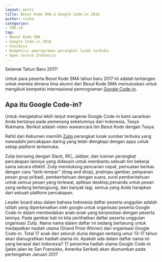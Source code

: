 ```yaml
---
layout: posts
title: Besut Kode SMA & Google Code-in 2016
author: siska
categories:
- SMA-id
tag:
- Besut Kode SMA
- Google Code-in 2016
- FossAsia
- Kompetisi pemrograman perangkat lunak terbuka
- Open source Indonesia 
---
```

Selamat Tahun Baru 2017! 

Untuk para peserta Besut Kode SMA tahun baru 2017 ini adalah tantangan untuk mereka dimana lima alumni dari Besut Kode SMA memutuskan untuk mengikuti kompetisi internasional pemrograman [Google Code-in](https://developers.google.com/open-source/gci/). 

## Apa itu Google Code-in? 

Untuk mengetahui lebih lanjut mengenai Google Code-in kami sarankan Anda bertanya pada pemenang sebelumnya dari Indonesia, Tasya Rukmana. Berikut adalah video wawancara tim Besut Kode dengan Tasya. 



Rafid dari Kebumen memilih [Zulip](https://zulip.org/) perangkat lunak sumber terbuka yang mewadahi percakapan daring yang telah dlengkapi dengan apps untuk setiap platform terkemuka. 

Zulip bersaing dengan Slack, IRC, Jabber, dan lusinan perangkat percakapan lainnya yang didesain untuk membantu sebuah tim bekerja sama secara efektif. 
Zulip mendukung pencarian cepat, pemuatan berkas dengan cara “tarik-lempar” (drag and drop), pratinjau gambar, pelayanan pesan grup pribadi, pemberitahuan dengan suara, surel pemberitahuan untuk semua pesan yang terlewat, aplikasi desktop,penanda untuk pesan yang sedang berlangsung, dan banyak lagi, semua yang Anda harapkan dari sebuah platform percakapan.  

Leader board atau dalam bahasa Indonesia daftar peserta unggulan adalah istilah yang diperkenalkan oleh google untuk organisasi peserta Google Code-in dalam membedakan anak-anak yang berprestasi dengan peserta lainnya.
Pada gambar kali ini kita perlihatkan daftar peserta unggulan organisasi Zulip. Nama nama dalam daftar ini sedang bertarung untuk medapatkan hadiah utama (Grand Prize Winner) dari organisasi Google Code-in. Total 17 anak dari seluruh dunia dengan rentang umur 13-17 tahun akan dianugrahkan hadiah utama ini. Apakah ada dalam daftar nama ini yang berasal dari Indonesia? 
17 penerima hadiah utama Google Code-in (jalan jalan ke San Fransisko, Amerika Serikat) akan diumumkan pada pertengahan Januari 2017
